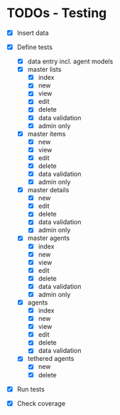 # TODOs - Testing

- [x] Insert data
- [x] Define tests
    - [x] data entry incl. agent models
    - [x] master lists
        - [x] index
        - [x] new
        - [x] view
        - [x] edit
        - [x] delete
        - [x] data validation
        - [x] admin only
    - [x] master items 
        - [x] new
        - [x] view
        - [x] edit
        - [x] delete
        - [x] data validation
        - [x] admin only
    - [x] master details
        - [x] new
        - [x] edit
        - [x] delete
        - [x] data validation
        - [x] admin only
    - [x] master agents
        - [x] index
        - [x] new
        - [x] view
        - [x] edit
        - [x] delete
        - [x] data validation
        - [x] admin only
    - [x] agents
        - [x] index
        - [x] new
        - [x] view
        - [x] edit
        - [x] delete
        - [x] data validation
    - [x] tethered agents
        - [x] new
        - [x] delete
- [x] Run tests
- [x] Check coverage

